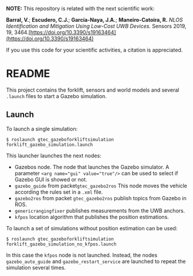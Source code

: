 **NOTE:** This repository is related with the next scientific work:

**Barral, V.**; **Escudero, C.J.**; **García-Naya, J.A.**; **Maneiro-Catoira, R.** *NLOS Identification and Mitigation Using Low-Cost UWB Devices.* Sensors 2019, 19, 3464.[https://doi.org/10.3390/s19163464](https://doi.org/10.3390/s19163464)

If you use this code for your scientific activities, a citation is appreciated.

# README

This project contains the forklift, sensors and world models and several ```.launch``` files to start a Gazebo simulation. 

## Launch

To launch a single simulation:

```$ roslaunch gtec_gazeboforkliftsimulation forklift_gazebo_simulation.launch```

This launcher launches the next nodes:

- Gazebos node. The node that launches the Gazebo simulator. A parameter ```<arg name="gui" value="true"/>``` can be used to select if Gazebo GUI is showed or not.
- ```gazebo_guide``` from packet```gtec_gazebo2ros``` This node moves the vehicle according the rules set in a ```.xml``` file.
- ```gazebo2ros``` from packet ```gtec_gazebo2ros``` publish topics from Gazebo in ROS.
- ```genericrangingfixer``` publishes measurements from the UWB anchors.
- ```kfpos``` location algorithm that publishes the position estimations.

To launch a set of simulations without position estimation can be used:

```$ roslaunch gtec_gazeboforkliftsimulation forklift_gazebo_simulation_no_kfpos.launch```

In this case the ```kfpos``` node is not launched. Instead, the nodes ```gazebo_auto_guide``` and ```gazebo_restart_service``` are launched to repeat the simulation several times. 
